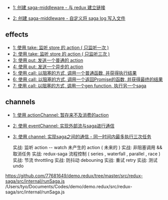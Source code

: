 - [1: 创建 saga-middleware - 与 redux 建立链接](https://github.com/77681649/demo.redux/tree/master/src/redux-saga/examples/src/1)

- [2: 创建 saga-middleware - 自定义将 saga log 写入文件](https://github.com/77681649/demo.redux/tree/master/src/redux-saga/examples/src/2)

## effects
- [1: 使用 take: 监听 store 的 action ( 只监听一次 )](https://github.com/77681649/demo.redux/tree/master/src/redux-saga/examples/src/effects/1)
- [2: 使用 take: 监听 store 的 action ( 只监听三次 )](https://github.com/77681649/demo.redux/tree/master/src/redux-saga/examples/src/effects/2)
- [3: 使用 put: 发送一个普通的 action](https://github.com/77681649/demo.redux/tree/master/src/redux-saga/examples/src/effects/3)
- [4: 使用 put: 发送一个异步的 action](https://github.com/77681649/demo.redux/tree/master/src/redux-saga/examples/src/effects/4)
- [5: 使用 call: 以阻塞的方式, 调用一个普通函数, 并获得执行结果](https://github.com/77681649/demo.redux/tree/master/src/redux-saga/examples/src/effects/5)
- [6: 使用 call: 以阻塞的方式, 调用一个返回Promise的函数, 并获得最终的结果](https://github.com/77681649/demo.redux/tree/master/src/redux-saga/examples/src/effects/6)
- [7: 使用 call: 以阻塞的方式, 调用一个gen function, 执行另一个saga](https://github.com/77681649/demo.redux/tree/master/src/redux-saga/examples/src/effects/7)


## channels
- [1: 使用 actionChannel: 暂存来不及消费的action](https://github.com/77681649/demo.redux/tree/master/src/redux-saga/examples/src/channels/1)
- [2: 使用 eventChannel: 实现外部流与saga进行通信](https://github.com/77681649/demo.redux/tree/master/src/redux-saga/examples/src/channels/2)
- [3: 使用 channel: 实现saga之间的通信 - 同一时间内最多执行三次任务](https://github.com/77681649/demo.redux/tree/master/src/redux-saga/examples/src/channels/3)

  实战: 监听 action -- watch 未产生的 action ( 未来的 )
  实战: 非阻塞调用 && 取消任务
  实战: redux-saga 流程控制 ( series , waterfall , parallel , race )
  实战: 节流 throttling
  实战: 防抖动 debouning
  实战: 重试 retry
  实战: 测试 undo

https://github.com/77681649/demo.redux/tree/master/src/redux-saga/src/internal/runSaga.js
/Users/tyo/Documents/Codes/demo/demo.redux/src/redux-saga/src/internal/runSaga.js
